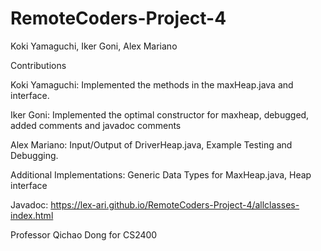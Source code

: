 # RemoteCoders-Project-4

Koki Yamaguchi, Iker Goni, Alex Mariano

Contributions

Koki Yamaguchi: Implemented the methods in the maxHeap.java and interface.

Iker Goni: Implemented the optimal constructor for maxheap, debugged, added comments and javadoc comments

Alex Mariano: Input/Output of DriverHeap.java, Example Testing and Debugging.

Additional Implementations: Generic Data Types for MaxHeap.java, Heap interface

Javadoc: https://lex-ari.github.io/RemoteCoders-Project-4/allclasses-index.html

Professor Qichao Dong for CS2400
